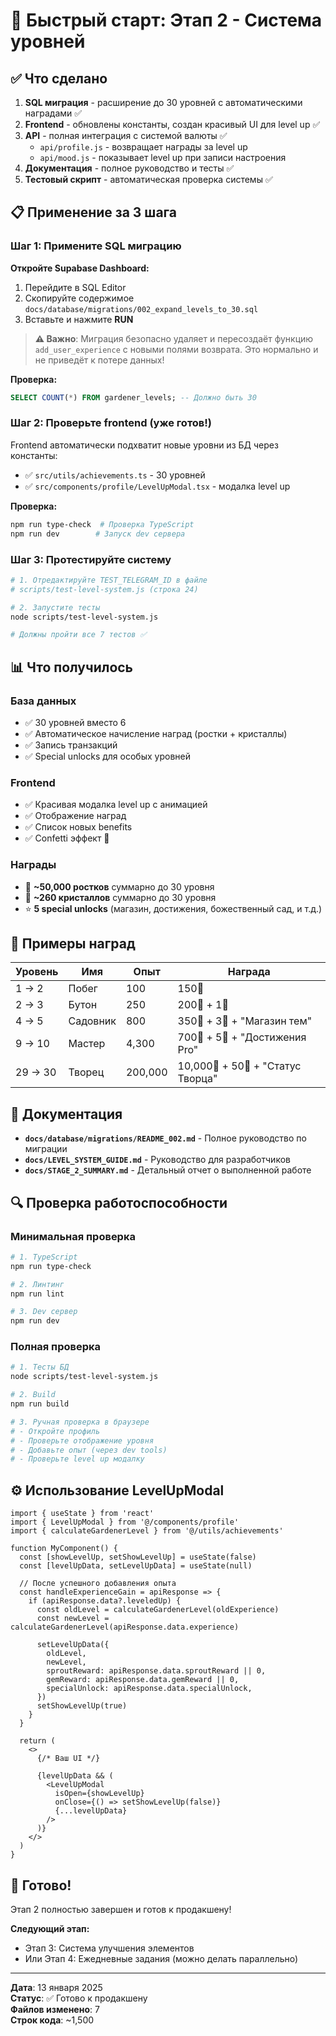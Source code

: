 # 🚀 Быстрый старт: Этап 2 - Система уровней

## ✅ Что сделано

1. **SQL миграция** - расширение до 30 уровней с автоматическими наградами ✅
2. **Frontend** - обновлены константы, создан красивый UI для level up ✅
3. **API** - полная интеграция с системой валюты ✅
   - `api/profile.js` - возвращает награды за level up
   - `api/mood.js` - показывает level up при записи настроения
4. **Документация** - полное руководство и тесты ✅
5. **Тестовый скрипт** - автоматическая проверка системы ✅

## 📋 Применение за 3 шага

### Шаг 1: Примените SQL миграцию

**Откройте Supabase Dashboard:**

1. Перейдите в SQL Editor
2. Скопируйте содержимое `docs/database/migrations/002_expand_levels_to_30.sql`
3. Вставьте и нажмите **RUN**

> **⚠️ Важно**: Миграция безопасно удаляет и пересоздаёт функцию `add_user_experience` с новыми полями возврата. Это нормально и не приведёт к потере данных!

**Проверка:**

```sql
SELECT COUNT(*) FROM gardener_levels; -- Должно быть 30
```

### Шаг 2: Проверьте frontend (уже готов!)

Frontend автоматически подхватит новые уровни из БД через константы:

- ✅ `src/utils/achievements.ts` - 30 уровней
- ✅ `src/components/profile/LevelUpModal.tsx` - модалка level up

**Проверка:**

```bash
npm run type-check  # Проверка TypeScript
npm run dev        # Запуск dev сервера
```

### Шаг 3: Протестируйте систему

```bash
# 1. Отредактируйте TEST_TELEGRAM_ID в файле
# scripts/test-level-system.js (строка 24)

# 2. Запустите тесты
node scripts/test-level-system.js

# Должны пройти все 7 тестов ✅
```

## 📊 Что получилось

### База данных

- ✅ 30 уровней вместо 6
- ✅ Автоматическое начисление наград (ростки + кристаллы)
- ✅ Запись транзакций
- ✅ Special unlocks для особых уровней

### Frontend

- ✅ Красивая модалка level up с анимацией
- ✅ Отображение наград
- ✅ Список новых benefits
- ✅ Confetti эффект 🎉

### Награды

- 🌿 **~50,000 ростков** суммарно до 30 уровня
- 💎 **~260 кристаллов** суммарно до 30 уровня
- ⭐ **5 special unlocks** (магазин, достижения, божественный сад, и т.д.)

## 🎯 Примеры наград

| Уровень | Имя      | Опыт    | Награда                           |
| ------- | -------- | ------- | --------------------------------- |
| 1 → 2   | Побег    | 100     | 150🌿                             |
| 2 → 3   | Бутон    | 250     | 200🌿 + 1💎                       |
| 4 → 5   | Садовник | 800     | 350🌿 + 3💎 + "Магазин тем"       |
| 9 → 10  | Мастер   | 4,300   | 700🌿 + 5💎 + "Достижения Pro"    |
| 29 → 30 | Творец   | 200,000 | 10,000🌿 + 50💎 + "Статус Творца" |

## 📖 Документация

- **`docs/database/migrations/README_002.md`** - Полное руководство по миграции
- **`docs/LEVEL_SYSTEM_GUIDE.md`** - Руководство для разработчиков
- **`docs/STAGE_2_SUMMARY.md`** - Детальный отчет о выполненной работе

## 🔍 Проверка работоспособности

### Минимальная проверка

```bash
# 1. TypeScript
npm run type-check

# 2. Линтинг
npm run lint

# 3. Dev сервер
npm run dev
```

### Полная проверка

```bash
# 1. Тесты БД
node scripts/test-level-system.js

# 2. Build
npm run build

# 3. Ручная проверка в браузере
# - Откройте профиль
# - Проверьте отображение уровня
# - Добавьте опыт (через dev tools)
# - Проверьте level up модалку
```

## ⚙️ Использование LevelUpModal

```tsx
import { useState } from 'react'
import { LevelUpModal } from '@/components/profile'
import { calculateGardenerLevel } from '@/utils/achievements'

function MyComponent() {
  const [showLevelUp, setShowLevelUp] = useState(false)
  const [levelUpData, setLevelUpData] = useState(null)

  // После успешного добавления опыта
  const handleExperienceGain = apiResponse => {
    if (apiResponse.data?.leveledUp) {
      const oldLevel = calculateGardenerLevel(oldExperience)
      const newLevel = calculateGardenerLevel(apiResponse.data.experience)

      setLevelUpData({
        oldLevel,
        newLevel,
        sproutReward: apiResponse.data.sproutReward || 0,
        gemReward: apiResponse.data.gemReward || 0,
        specialUnlock: apiResponse.data.specialUnlock,
      })
      setShowLevelUp(true)
    }
  }

  return (
    <>
      {/* Ваш UI */}

      {levelUpData && (
        <LevelUpModal
          isOpen={showLevelUp}
          onClose={() => setShowLevelUp(false)}
          {...levelUpData}
        />
      )}
    </>
  )
}
```

## 🎉 Готово!

Этап 2 полностью завершен и готов к продакшену!

**Следующий этап:**

- Этап 3: Система улучшения элементов
- Или Этап 4: Ежедневные задания (можно делать параллельно)

---

**Дата**: 13 января 2025  
**Статус**: ✅ Готово к продакшену  
**Файлов изменено**: 7  
**Строк кода**: ~1,500
